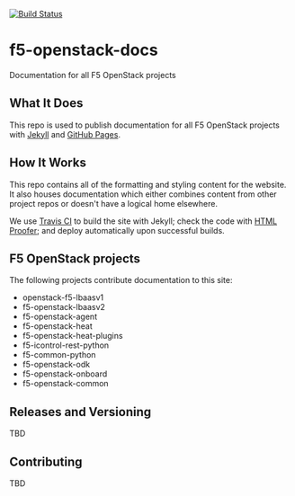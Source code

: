 [![Build Status](https://travis-ci.com/F5Networks/f5-openstack-docs.svg?token=9DzDpZ48B74dRXvdFxM2&branch=develop)](https://travis-ci.com/F5Networks/f5-openstack-docs)

# f5-openstack-docs
Documentation for all F5 OpenStack projects

## What It Does
This repo is used to publish documentation for all F5 OpenStack projects with [Jekyll]() and [GitHub Pages]().

## How It Works
This repo contains all of the formatting and styling content for the website. It also houses documentation which either combines content from other project repos or doesn't have a logical home elsewhere. 

We use [Travis CI]() to build the site with Jekyll; check the code with [HTML Proofer](); and deploy automatically upon successful builds. 

## F5 OpenStack projects
The following projects contribute documentation to this site:

- openstack-f5-lbaasv1
- f5-openstack-lbaasv2
- f5-openstack-agent
- f5-openstack-heat
- f5-openstack-heat-plugins
- f5-icontrol-rest-python
- f5-common-python
- f5-openstack-odk 
- f5-openstack-onboard 
- f5-openstack-common

## Releases and Versioning
TBD

## Contributing
TBD

[docs.openstack.f5.com]:http://docs.openstack.f5.com/
[Jekyll]:https://jekyllrb.com/
[Travis CI]:https://travis-ci.com/
[HTML Proofer]:https://github.com/gjtorikian/html-proofer
[GitHub Pages]:https://pages.github.com/

